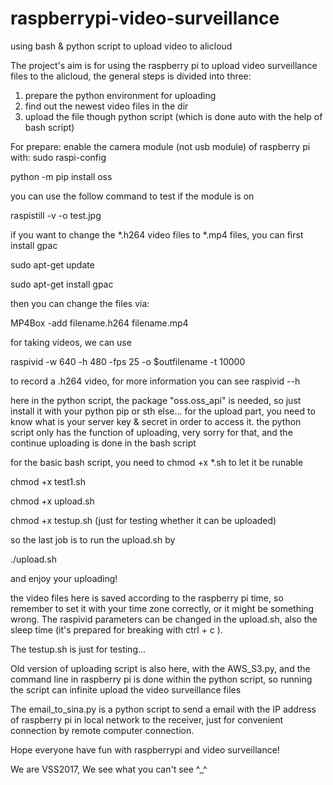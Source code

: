 # raspberrypi-video-surveillance
using bash &amp; python script to upload video to alicloud

The project's aim is for using the raspberry pi to upload video surveillance files to the alicloud, the general steps is divided into three:
1. prepare the python environment for uploading
2. find out the newest video files in the dir
3. upload the file though python script (which is done auto with the help of bash script)

For prepare:
enable the camera module (not usb module) of raspberry pi with: sudo raspi-config

python -m pip install oss

you can use the follow command to test if the module is on

raspistill -v -o test.jpg

if you want to change the *.h264 video files to *.mp4 files, you can first install gpac

sudo apt-get update

sudo apt-get install gpac

then you can change the files via:

MP4Box -add filename.h264 filename.mp4

for taking videos, we can use 

raspivid -w 640 -h 480 -fps 25 -o $outfilename -t 10000

to record a .h264 video, for more information you can see raspivid --h

here in the python script, the package "oss.oss_api" is needed, so just install it with your python pip or sth else...
for the upload part, you need to know what is your server key & secret in order to access it.
the python script only has the function of uploading, very sorry for that, and the continue uploading is done in the bash script

for the basic bash script, you need to chmod +x *.sh to let it be runable

chmod +x test1.sh

chmod +x upload.sh

chmod +x testup.sh (just for testing whether it can be uploaded)

so the last job is to run the upload.sh by

./upload.sh

and enjoy your uploading!

the video files here is saved according to the raspberry pi time, so remember to set it with your time zone correctly, or it might be something wrong. The raspivid parameters can be changed in the upload.sh, also the sleep time (it's prepared for breaking with ctrl + c ).


The testup.sh is just for testing...

Old version of uploading script is also here, with the AWS_S3.py, and the command line in raspberry pi is done within the python script, so running the script can infinite upload the video surveillance files

The email_to_sina.py is a python script to send a email with the IP address of raspberry pi in local network to the receiver, just for convenient connection by remote computer connection.

Hope everyone have fun with raspberrypi and video surveillance!

We are VSS2017, We see what you can't see ^_^

